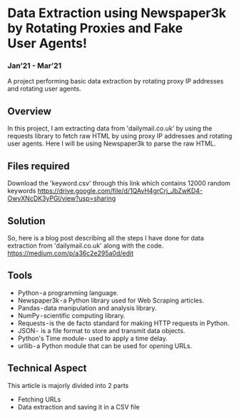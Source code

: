 # Data Extraction using Newspaper3k by Rotating Proxies and Fake User Agents!  
### Jan’21 - Mar’21
A project performing basic data extraction by rotating proxy IP addresses and rotating user agents.  

## Overview
In this project, I am extracting data from 'dailymail.co.uk' by using the requests library to fetch raw HTML by using proxy IP addresses and rotating user agents. Here I will be using Newspaper3k to parse the raw HTML.

## Files required
Download the 'keyword.csv' through this link which contains 12000 random keywords
https://drive.google.com/file/d/1QAvH4grCrj_JbZwKD4-OwvXNcDK3yPGl/view?usp=sharing

## Solution
So, here is a blog post describing all the steps I have done for data extraction from 'dailymail.co.uk' along with the code.
https://medium.com/p/a36c2e295a0d/edit

## Tools
- Python - a programming language.
- Newspaper3k - a Python library used for Web Scraping articles.
- Pandas - data manipulation and analysis library.
- NumPy - scientific computing library.
- Requests - is the de facto standard for making HTTP requests in Python.
- JSON -  is a file format to store and transmit data objects.
- Python's Time module- used to apply a time delay.
- urllib - a Python module that can be used for opening URLs.

## Technical Aspect
This article is majorly divided into 2 parts
- Fetching URLs
- Data extraction and saving it in a CSV file
